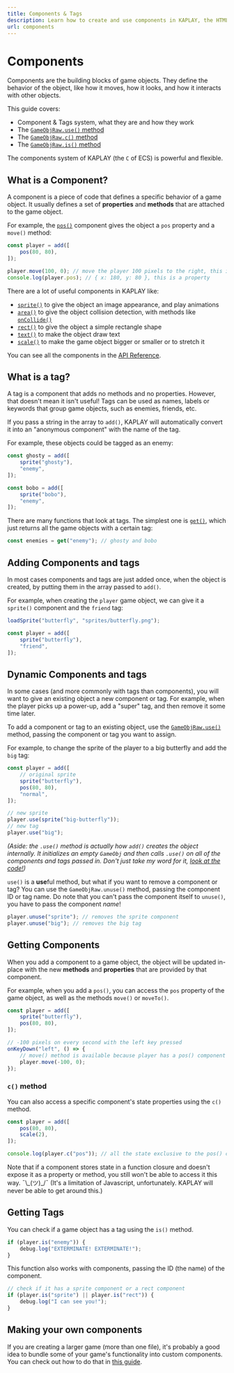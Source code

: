 ```yaml
---
title: Components & Tags
description: Learn how to create and use components in KAPLAY, the HTML5 Game Engine for JavaScript and TypeScript.
url: components
---
```


# Components

Components are the building blocks of game objects. They define the behavior of
the object, like how it moves, how it looks, and how it interacts with other
objects.

This guide covers:

- Component & Tags system, what they are and how they work
- The [`GameObjRaw.use()` method](/doc/GameObjRaw/#GameObjRaw-use)
- The [`GameObjRaw.c()` method](/doc/GameObjRaw/#GameObjRaw-c)
- The [`GameObjRaw.is()` method](/doc/GameObjRaw/#GameObjRaw-is)

The components system of KAPLAY (the `C` of ECS) is powerful and flexible.

## What is a Component?

A component is a piece of code that defines a specific behavior of a game
object. It usually defines a set of **properties** and **methods** that are
attached to the game object.

For example, the [`pos()`](/doc/ctx/pos) component gives the object a `pos` property
and a `move()` method:

```js
const player = add([
    pos(80, 80),
]);

player.move(100, 0); // move the player 100 pixels to the right, this is a method
console.log(player.pos); // { x: 180, y: 80 }, this is a property
```

There are a lot of useful components in KAPLAY like:

- [`sprite()`](/doc/ctx/sprite) to give the object an image appearance, and play animations
- [`area()`](/doc/ctx/area) to give the object collision detection, with methods like
  [`onCollide()`](/doc/AreaComp#AreaComp-onCollide)
- [`rect()`](/doc/ctx/rect) to give the object a simple rectangle shape
- [`text()`](/doc/ctx/text) to make the object draw text
- [`scale()`](/doc/ctx/scale) to make the game object bigger or smaller or to stretch it

You can see all the components in the [API Reference](/doc/ctx/pos).

## What is a tag?

A tag is a component that adds no methods and no properties. However, that doesn't mean it
isn't useful! Tags can be used as names, labels or keywords that group game objects, such as
enemies, friends, etc.

If you pass a string in the array to `add()`, KAPLAY will automatically
convert it into an "anonymous component" with the name of the tag.

For example, these objects could be tagged as an enemy:

```js
const ghosty = add([
    sprite("ghosty"),
    "enemy",
]);

const bobo = add([
    sprite("bobo"),
    "enemy",
]);
```

There are many functions that look at tags. The simplest one is [`get()`](/doc/ctx/get), which just returns all the game objects with a certain
tag:

```js
const enemies = get("enemy"); // ghosty and bobo
```

## Adding Components and tags

In most cases components and tags are just added once, when the object is created, by
putting them in the array passed to `add()`.

For example, when creating the `player` game object, we can give it a `sprite()` component
and the `friend` tag:

```js
loadSprite("butterfly", "sprites/butterfly.png");

const player = add([
    sprite("butterfly"),
    "friend",
]);
```

## Dynamic Components and tags

In some cases (and more commonly with tags than components), you will want to give an existing
object a new component or tag. For example, when the player picks up a power-up, add a "super" tag,
and then remove it some time later.

To add a component or tag to an existing object, use the [`GameObjRaw.use()`](/doc/GameObjRaw#GameObjRaw-use)
method, passing the component or tag you want to assign.

For example, to change the sprite of the player to a big butterfly and add the
`big` tag:

```js
const player = add([
    // original sprite
    sprite("butterfly"),
    pos(80, 80),
    "normal",
]);

// new sprite
player.use(sprite("big-butterfly"));
// new tag
player.use("big");
```

*(Aside: the `.use()` method is actually how `add()` creates the object internally. It initializes an empty `GameObj` and then calls `.use()` on all of the components and tags passed in. Don't just take my word for it, [look at the code!](https://github.com/kaplayjs/kaplay/blob/b57385be0f33b89db79ced6a4967d219d240f523/src/game/make.ts#L624-L626))*


`use()` is a **use**ful method, but what if you want to remove a component or tag? You
can use the `GameObjRaw.unuse()` method, passing the component ID or tag name. Do note that you can't pass the component itself to `unuse()`, you have to pass the component *name*!

```js
player.unuse("sprite"); // removes the sprite component
player.unuse("big"); // removes the big tag
```

## Getting Components

When you add a component to a game object, the object will be updated in-place with the new
**methods** and **properties** that are provided by that component.

For example, when you add a `pos()`, you can access the `pos` property of the
game object, as well as the methods `move()` or `moveTo()`.

```js
const player = add([
    sprite("butterfly"),
    pos(80, 80),
]);

// -100 pixels on every second with the left key pressed
onKeyDown("left", () => {
    // move() method is available because player has a pos() component
    player.move(-100, 0);
});
```

### `c()` method

You can also access a specific component's state properties using the `c()` method.

```js
const player = add([
    pos(80, 80),
    scale(2),
]);

console.log(player.c("pos")); // all the state exclusive to the pos() component
```

Note that if a component stores state in a function closure and doesn't expose it as a property or method,
you still won't be able to access it this way. ¯\\\_(ツ)\_/¯
(It's a limitation of Javascript, unfortunately. KAPLAY will never be able to get around this.)

## Getting Tags

You can check if a game object has a tag using the `is()` method.

```js
if (player.is("enemy")) {
    debug.log("EXTERMINATE! EXTERMINATE!");
}
```

This function also works with components, passing the ID (the name) of the
component.

```js
// check if it has a sprite component or a rect component
if (player.is("sprite") || player.is("rect")) {
    debug.log("I can see you!");
}
```

## Making your own components

If you are creating a larger game (more than one file), it's probably a good idea to
bundle some of your game's functionality into custom components. You can check
out how to do that in [this guide](/guides/custom_components/).
